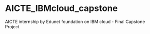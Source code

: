 # AICTE_IBMcloud_capstone
AICTE internship by Edunet foundation on IBM cloud - Final Capstone Project
